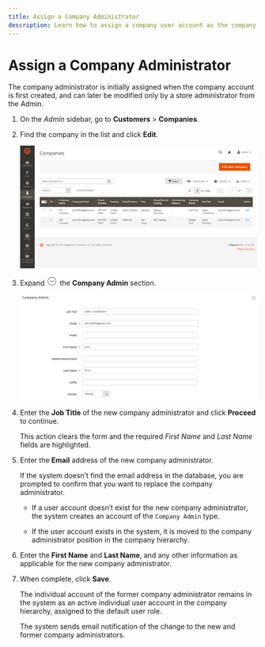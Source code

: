 ```yaml
---
title: Assign a Company Administrator
description: Learn how to assign a company user account as the company administrator for the company account.
---
```

# Assign a Company Administrator

The company administrator is initially assigned when the company account is first created, and can later be modified only by a store administrator from the Admin.

1. On the _Admin_ sidebar, go to **Customers** > **Companies**.

1. Find the company in the list and click **Edit**.

   ![Companies](./assets/companies-grid.png)<!--- zoom --->

1. Expand ![Expansion selector](../assets/icon-display-expand.png)  the **Company Admin** section.

   ![Company Admin](./assets/company-account-company-admin.png)<!--- zoom --->

1. Enter the **Job Title** of the new company administrator and click **Proceed** to continue.

   This action clears the form and the required _First Name_ and _Last Name_ fields are highlighted.

1. Enter the **Email** address of the new company administrator.

   If the system doesn’t find the email address in the database, you are prompted to confirm that you want to replace the company administrator.

   - If a user account doesn’t exist for the new company administrator, the system creates an account of the `Company Admin` type.

   - If the user account exists in the system, it is moved to the company administrator position in the company hierarchy.

1. Enter the **First Name** and **Last Name**, and any other information as applicable for the new company administrator.

1. When complete, click **Save**.

   The individual account of the former company administrator remains in the system as an active individual user account in the company hierarchy, assigned to the default user role.

   The system sends email notification of the change to the new and former company administrators.
